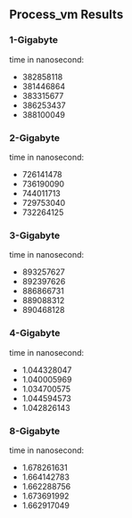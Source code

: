 ## Process_vm Results

### 1-Gigabyte

time in nanosecond:

- 382858118 
- 381446864
- 383315677
- 386253437
- 388100049


### 2-Gigabyte

time in nanosecond:

- 726141478
- 736190090
- 744011713
- 729753040
- 732264125

### 3-Gigabyte

time in nanosecond:

- 893257627
- 892397626
- 886866731
- 889088312
- 890468128


### 4-Gigabyte

time in nanosecond:

- 1.044328047
- 1.040005969
- 1.034700575
- 1.044594573
- 1.042826143

### 8-Gigabyte

time in nanosecond:

- 1.678261631
- 1.664142783
- 1.662288756
- 1.673691992
- 1.662917049